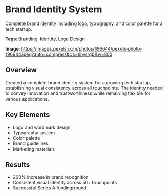 # Brand Identity System

Complete brand identity including logo, typography, and color palette for a tech startup.

**Tags**: Branding, Identity, Logo Design

**Image**: https://images.pexels.com/photos/196644/pexels-photo-196644.jpeg?auto=compress&cs=tinysrgb&w=800

## Overview

Created a complete brand identity system for a growing tech startup, establishing visual consistency across all touchpoints. The identity needed to convey innovation and trustworthiness while remaining flexible for various applications.

## Key Elements

- Logo and wordmark design
- Typography system
- Color palette
- Brand guidelines
- Marketing materials

## Results

- 200% increase in brand recognition
- Consistent visual identity across 50+ touchpoints
- Successful Series A funding round